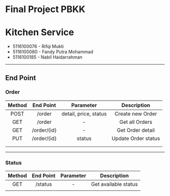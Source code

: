 # Final Project PBKK 
# Kitchen Service

* 5116100076 - Rifqi Mukti
* 5116100080 - Fandy Putra Mohammad
* 5116100185 - Nabil Haidarrahman    
---

End Point
---
### Order
| Method |  End Point  |       Parameter       |      Description     |
|:------:|:-----------:|:---------------------:|:--------------------:|
|  POST  |    /order   | detail, price, status |   Create new Order   |
|   GET  |    /order   |           -           |    Get all Orders    |
|   GET  | /order/{id} |           -           |   Get Order detail   |
|   PUT  | /order/{id} |         status        |  Update Order status |
|        |             |                       |                      |
|        |             |                       |                      |

---
### Status
| Method |  End Point  |       Parameter       |      Description     |
|:------:|:-----------:|:---------------------:|:--------------------:|
|   GET  |   /status   |           -           | Get available status |
|        |             |                       |                      |
